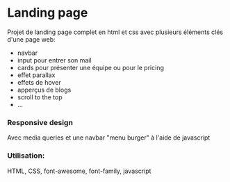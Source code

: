 # Landing page

Projet de landing page complet en html et css avec plusieurs éléments clés d'une page web:  
- navbar  
- input pour entrer son mail
- cards pour présenter une équipe ou pour le pricing
- effet parallax
- effets de hover
- apperçus de blogs
- scroll to the top
- ...

### Responsive design
Avec media queries et une navbar "menu burger" à l'aide de javascript


### Utilisation:
HTML, CSS, font-awesome, font-family, javascript
